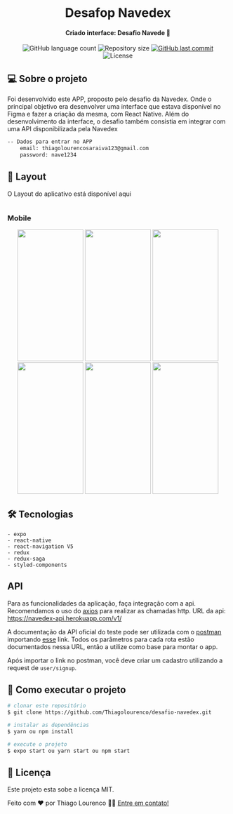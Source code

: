 <h1 align="center">
    Desafop Navedex
</h1>

<h4 align="center">
  	Criado interface: Desafio Navede 🚀  
</h4>

<p align="center">
  <img alt="GitHub language count" src="https://img.shields.io/github/languages/count/Thiagolourenco/desafio-navedex?color=%2304D361">

  <img alt="Repository size" src="https://img.shields.io/github/repo-size/Thiagolourenco/desafio-navedex?color=%2304D361">

  <a href="https://github.com/Thiagolourenco/desafio-navedex/commits/master">
    <img alt="GitHub last commit" src="https://img.shields.io/github/last-commit/Thiagolourenco/desafio-navedex?color=%2304D361">
  </a>

  <img alt="License" src="https://img.shields.io/badge/license-MIT-brightgreen">
   
</p>

## 💻 Sobre o projeto

Foi desenvolvido este APP, proposto pelo desafio da Navedex. Onde o principal objetivo era desenvolver uma interface que estava disponível no Figma e fazer a criação 
da mesma, com React Native. Além do desenvolvimento da interface, o desafio também consistia em integrar com uma API disponibilizada pela Navedex
```bash
-- Dados para entrar no APP
    email: thiagolourencosaraiva123@gmail.com
    password: nave1234
```

## 🎨 Layout

O Layout do aplicativo está disponível aqui

<a href="https://www.figma.com/file/MIh7DeADz8M3mmcQwpcFdD/Teste-Mobile?node-id=1298%3A321">
   <img alt="" src="https://img.shields.io/badge/Acessar%20Layout%20-figma-%2304D361">
</a>

### Mobile

<p align="center">
  <img alt="" title="Login" src="https://thiago-27-storage.s3.amazonaws.com/signIN.jpg" width="150px" height="300px">

  <img alt="" title="Home" src="https://thiago-27-storage.s3.amazonaws.com/home.jpg" width="150px" height="300px">
  <img alt="" title="Drawer" src="https://thiago-27-storage.s3.amazonaws.com/drawer.jpg" width="150px" height="300px">
  <img alt="" title="Profile" src="https://thiago-27-storage.s3.amazonaws.com/profile.jpg" width="150px" height="300px">
  <img alt="" title="Adicionar" src="https://thiago-27-storage.s3.amazonaws.com/adicionar.jpg" width="150px" height="300px">
  <img alt="" title="Editar" src="https://thiago-27-storage.s3.amazonaws.com/editar.jpg" width="150px" height="300px">

</p>

## 🛠 Tecnologias
    - expo 
    - react-native
    - react-navigation V5
    - redux 
    - redux-saga
    - styled-components

## API

Para as funcionalidades da aplicação, faça integração com a api. Recomendamos o uso do [axios](https://github.com/axios/axios) para realizar as chamadas http. URL da api: https://navedex-api.herokuapp.com/v1/

A documentação da API oficial do teste pode ser utilizada com o [postman](https://www.postman.com/) importando [esse](https://www.getpostman.com/collections/e6afe4028c2a1e56e577) link. Todos os parâmetros para cada rota estão documentados nessa URL, então a utilize como base para montar o app.

Após importar o link no postman, você deve criar um cadastro utilizando a request de `user/signup`. 

## 🚀 Como executar o projeto

```bash
# clonar este repositório
$ git clone https://github.com/Thiagolourenco/desafio-navedex.git

# instalar as dependências
$ yarn ou npm install 

# execute o projeto
$ expo start ou yarn start ou npm start

```
## 📝 Licença

Este projeto esta sobe a licença MIT.

Feito com ❤️ por Thiago Lourenco 👋🏽 [Entre em contato!](https://www.linkedin.com/in/thiago-louren%C3%A7o-a6a851101/)
